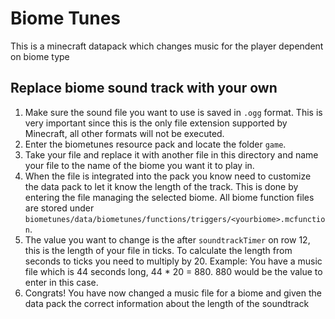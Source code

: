 # Biome Tunes

This is a minecraft datapack which changes music for the player dependent on biome type

## Replace biome sound track with your own
1. Make sure the sound file you want to use is saved in `.ogg` format. This is very important since this is the only file extension supported by Minecraft, all other formats will not be executed.
2. Enter the biometunes resource pack and locate the folder `game`. 
3. Take your file and replace it with another file in this directory and name your file to the name of the biome you want it to play in.
4. When the file is integrated into the pack you know need to customize the data pack to let it know the length of the track. This is done by entering the file managing the selected biome. All biome function files are stored under `biometunes/data/biometunes/functions/triggers/<yourbiome>.mcfunction`. 
5. The value you want to change is the after `soundtrackTimer` on row 12, this is the length of your file in ticks. To calculate the length from seconds to ticks you need to multiply by 20. Example: You have a music file which is 44 seconds long, 44 * 20 = 880. 880 would be the value to enter in this case.
6. Congrats! You have now changed a music file for a biome and given the data pack the correct information about the length of the soundtrack
